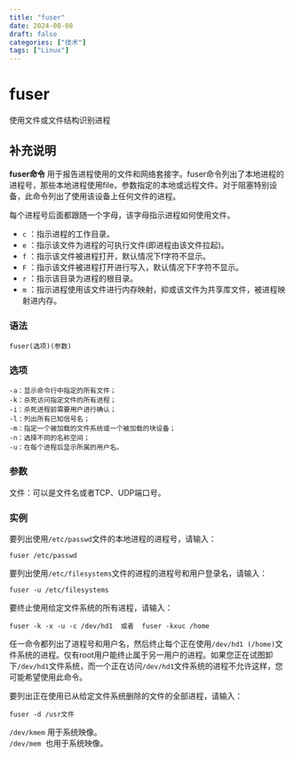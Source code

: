 ```yaml
---
title: "fuser"
date: 2024-08-08
draft: false
categories: ["技术"]
tags: ["Linux"]
---
```

fuser
===

使用文件或文件结构识别进程

## 补充说明

**fuser命令** 用于报告进程使用的文件和网络套接字。fuser命令列出了本地进程的进程号，那些本地进程使用file，参数指定的本地或远程文件。对于阻塞特别设备，此命令列出了使用该设备上任何文件的进程。

每个进程号后面都跟随一个字母，该字母指示进程如何使用文件。

* `c` ：指示进程的工作目录。
* `e` ：指示该文件为进程的可执行文件(即进程由该文件拉起)。
* `f` ：指示该文件被进程打开，默认情况下f字符不显示。
* `F` ：指示该文件被进程打开进行写入，默认情况下F字符不显示。
* `r` ：指示该目录为进程的根目录。
* `m` ：指示进程使用该文件进行内存映射，抑或该文件为共享库文件，被进程映射进内存。

###  语法

```shell
fuser(选项)(参数)
```

###  选项

```shell
-a：显示命令行中指定的所有文件；
-k：杀死访问指定文件的所有进程；
-i：杀死进程前需要用户进行确认；
-l：列出所有已知信号名；
-m：指定一个被加载的文件系统或一个被加载的块设备；
-n：选择不同的名称空间；
-u：在每个进程后显示所属的用户名。
```

###  参数

文件：可以是文件名或者TCP、UDP端口号。

###  实例

要列出使用`/etc/passwd`文件的本地进程的进程号，请输入：

```shell
fuser /etc/passwd
```

要列出使用`/etc/filesystems`文件的进程的进程号和用户登录名，请输入：

```shell
fuser -u /etc/filesystems
```

要终止使用给定文件系统的所有进程，请输入：

```shell
fuser -k -x -u -c /dev/hd1  或者  fuser -kxuc /home
```

任一命令都列出了进程号和用户名，然后终止每个正在使用`/dev/hd1 (/home)`文件系统的进程。仅有root用户能终止属于另一用户的进程。如果您正在试图卸下`/dev/hd1`文件系统，而一个正在访问`/dev/hd1`文件系统的进程不允许这样，您可能希望使用此命令。

要列出正在使用已从给定文件系统删除的文件的全部进程，请输入：

```shell
fuser -d /usr文件
```

`/dev/kmem` 用于系统映像。  
`/dev/mem`  也用于系统映像。


